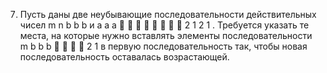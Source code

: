 7.  Пусть  даны  две  неубывающие  последовательности  действительных  чисел 
m n
b b b и a a a        
2 1 2 1
. 
Требуется указать те места, на которые нужно вставлять элементы последовательности 
m
b b b    
2 1
в первую 
последовательность так, чтобы новая последовательность оставалась возрастающей. 